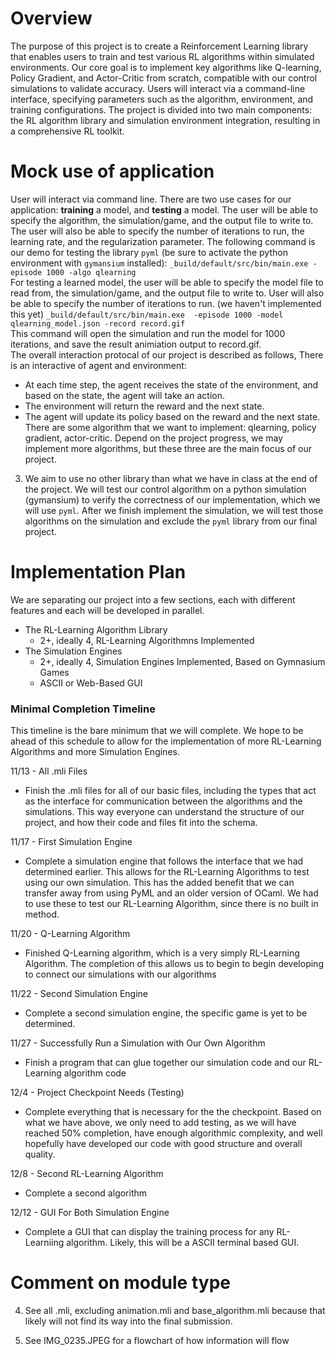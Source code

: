 # Overview
  The purpose of this project is to create a Reinforcement Learning library that enables users to train and test various RL algorithms within simulated environments. Our core goal is to implement key algorithms like Q-learning, Policy Gradient, and Actor-Critic from scratch, compatible with our control simulations to validate accuracy. Users will interact via a command-line interface, specifying parameters such as the algorithm, environment, and training configurations. The project is divided into two main components: the RL algorithm library and simulation environment integration, resulting in a comprehensive RL toolkit.
# Mock use of application
User will interact via command line.  There are two use cases for our application: **training** a model, and **testing** a model.  The user will be able to specify the algorithm, the simulation/game, and the output file to write to.  The user will also be able to specify the number of iterations to run, the learning rate, and the regularization parameter.  The following command is our demo for testing the library `pyml` (be sure to activate the python environment with `gymansium` installed):
`_build/default/src/bin/main.exe -episode 1000 -algo qlearning`  
For testing a learned model, the user will be able to specify the model file to read from, the simulation/game, and the output file to write to. User will also be able to specify the number of iterations to run. (we haven't implemented this yet) 
`_build/default/src/bin/main.exe  -episode 1000 -model qlearning_model.json -record record.gif`  
This command will open the simulation and run the model for 1000 iterations, and save the result animiation output to record.gif.  
The overall interaction protocal of our project is described as follows, 
There is an interactive of agent and environment:
  - At each time step, the agent receives the state of the environment, and based on the state, the agent will take an action.
  - The environment will return the reward and the next state.
  - The agent will update its policy based on the reward and the next state.
There are some algorithm that we want to implement: qlearning, policy gradient, actor-critic. Depend on the project progress, we may implement more algorithms, but these three are the main focus of our project.


3. We aim to use no other library than what we have in class at the end of the project. We will test our control algorithm on a python simulation (gymansium) to verify the correctness of our implementation, which we will use `pyml`. After we finish implement the simulation, we will test those algorithms on the simulation and exclude the `pyml` library from our final project.


# Implementation Plan

We are separating our project into a few sections, each with different features and each will be developed in parallel.
 - The RL-Learning Algorithm Library 
    - 2+, ideally 4,  RL-Learning Algorithmns Implemented
 - The Simulation Engines
    - 2+, ideally 4,  Simulation Engines Implemented, Based on Gymnasium Games
    - ASCII or Web-Based GUI


### Minimal Completion Timeline 

This timeline is the bare minimum that we will complete. We hope to be ahead of this schedule to allow for the implementation of more RL-Learning Algorithms and more Simulation Engines.

11/13 - All .mli Files
 - Finish the .mli files for all of our basic files, including the types that act as the interface for communication between the algorithms and the simulations. This way everyone can understand the structure of our project, and how their code and files fit into the schema.

11/17 - First Simulation Engine
 - Complete a simulation engine that follows the interface that we had determined earlier. This allows for the RL-Learning Algorithms to test using our own simulation. This has the added benefit that we can transfer away from using PyML and an older version of OCaml. We had to use these to test our RL-Learning Algorithm, since there is no built in method.

11/20 - Q-Learning Algorithm
 - Finished Q-Learning algorithm, which is a very simply RL-Learning Algorithm. The completion of this allows us to begin to begin developing to connect our simulations with our algorithms

11/22 - Second Simulation Engine
 - Complete a second simulation engine, the specific game is yet to be determined.

11/27 - Successfully Run a Simulation with Our Own Algorithm
 - Finish a program that can glue together our simulation code and our RL-Learning algorithm code

12/4 - Project Checkpoint Needs (Testing)
 - Complete everything that is necessary for the the checkpoint. Based on what we have above, we only need to add testing, as we will have reached 50% completion, have enough algorithmic complexity, and well hopefully have developed our code with good structure and overall quality.

12/8 - Second RL-Learning Algorithm
 - Complete a second algorithm

12/12 - GUI For Both Simulation Engine
 - Complete a GUI that can display the training process for any RL-Learniing algorithm. Likely, this will be a ASCII terminal based GUI. 

# Comment on module type
4. See all .mli, excluding animation.mli and base_algorithm.mli because that likely will not find its way into the final submission.

  
6. See IMG_0235.JPEG for a flowchart of how information will flow 


